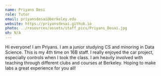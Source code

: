 ```yaml
---
name: Priyans Desi
role: Tutor
email: priyansdesai@berkeley.edu
website: https://priyansdesai.github.io
photo: ../resources/assets/staff_pics/Priyans_Desai.jpg
oh: N/A
---
```


Hi everyone! I am Priyans. I am a junior studying CS and minoring in Data Science. This is my 4th time on 16B staff. I really enjoyed the car project, especially controls when I took the class. I am heavily involved with teaching through different clubs and courses at Berkeley. Hoping to make labs a great experience for you all!
